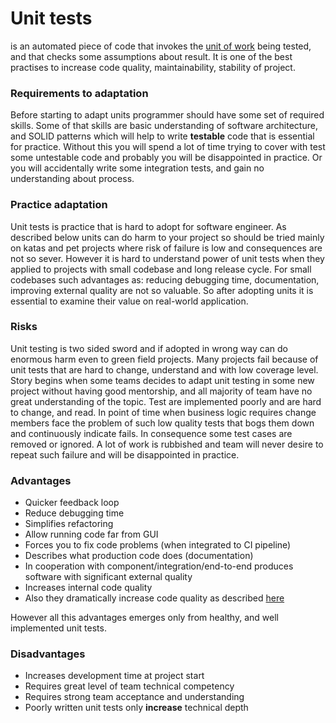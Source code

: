 # Unit tests

is an automated piece of code that invokes the [unit of work](../terminology.md#unit-of-work) being tested, and 
that checks some assumptions about result.
It is one of the best practises to increase code quality, maintainability, stability of project.

### Requirements to adaptation

Before starting to adapt units programmer should have some set of required skills. Some of that skills are basic
understanding of software architecture, and SOLID patterns which will help to write **testable** code that is essential 
for practice. Without this you will spend a lot of time trying to cover with test some untestable code and probably you
will be disappointed in practice. Or you will accidentally write some integration tests, and gain no understanding 
about process.  

### Practice adaptation

Unit tests is practice that is hard to adopt for software engineer. As described below units can do harm to 
your project so should be tried mainly on katas and pet projects where risk of failure is low and consequences are 
not so sever. However it is hard to understand power of unit tests when they applied to projects with small codebase 
and long release cycle. For small codebases such advantages as: reducing debugging time, documentation, improving 
external quality are not so valuable. So after adopting units it is essential to examine their value on real-world
application.

### Risks
Unit testing is two sided sword and if adopted in wrong way can do enormous harm even to green field projects.
Many projects fail because of unit tests that are hard to change, understand and with low coverage level. Story 
begins when some teams decides to adapt unit testing in some new project without having good mentorship, and all 
majority of team have no great understanding of the topic. Test are implemented poorly and are hard to change, and 
read. In point of time when business logic requires change members face the problem of such low quality tests
that bogs them down and continuously indicate fails. In consequence some test cases are removed or ignored. A lot of 
work is rubbished and team will never desire to repeat such failure and will be disappointed in practice.  

### Advantages

* Quicker feedback loop
* Reduce debugging time
* Simplifies refactoring
* Allow running code far from GUI
* Forces you to fix code problems (when integrated to CI pipeline)
* Describes what production code does (documentation)
* In cooperation with component/integration/end-to-end produces software with significant external quality
* Increases internal code quality
* Also they dramatically increase code quality as described [here](code-quality.md)

However all this advantages emerges only from healthy, and well implemented unit tests.

### Disadvantages

* Increases development time at project start
* Requires great level of team technical competency 
* Requires strong team acceptance and understanding
* Poorly written unit tests only **increase** technical depth


